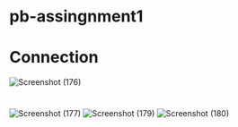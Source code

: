 # pb-assingnment1

# Connection
![Screenshot (176)](https://github.com/user-attachments/assets/c5130583-320d-401c-ba0a-8b58785cd1a7)

#
![Screenshot (177)](https://github.com/user-attachments/assets/ff7eb1c2-60dc-442f-b50b-444701672482)
![Screenshot (179)](https://github.com/user-attachments/assets/0e18c4df-c90f-4de8-9449-c1be0a3f6b8f)
![Screenshot (180)](https://github.com/user-attachments/assets/ade101c0-84ab-4af8-a736-ea9b5b5a472d)

